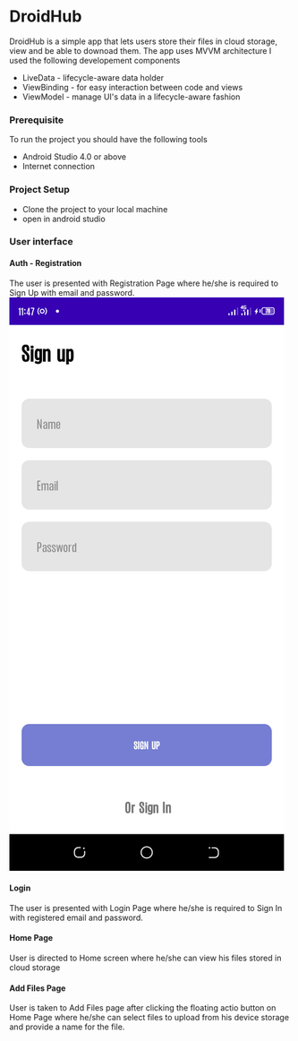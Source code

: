 # DroidHub

DroidHub is a simple app that lets users store their files in cloud storage, view and be able to downoad them.
The app uses MVVM architecture
I used the following developement components
* LiveData - lifecycle-aware data holder
* ViewBinding - for easy interaction between code and views
* ViewModel - manage UI's data in a lifecycle-aware fashion

### Prerequisite
To run the project you should have the following tools
* Android Studio 4.0 or above
* Internet connection

### Project Setup
* Clone the project to your local machine
* open in android studio 

### User interface
#### Auth - Registration
The user is presented with Registration Page where he/she is required to Sign Up with email and password.
<img src="screenshots/register.png" />
#### Login
The user is presented with Login Page where he/she is required to Sign In with registered email and password.
#### Home Page
User is directed to Home screen where he/she can view his files stored in cloud storage
#### Add Files Page
User is taken to Add Files page after clicking the floating actio button on Home Page where he/she can select files to upload from his device storage and provide a name for the file. 
